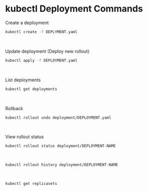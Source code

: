 # kubectl Deployment Commands

Create a deployment
```Bash
kubectl create -f DEPLYMENT.yaml
```

<br>

Update deployment (Deploy new rollout)
```Bash
kubectl apply -f DEPLOYMENT.yaml
```

<br>

List deployments
```Bash
kubectl get deployments
```

<br>

Rollback
```Bash
kubectl rollout undo deployment/DEPLOYMENT.yaml
```

<br>

View rollout status
```Bash
kubectl rollout status deployment/DEPLOYMENT-NAME
```

<br>

```Bash
kubectl rollout history deployment/DEPLOYMENT-NAME
```

<br>

```Bash
kubectl get replicasets
``` 